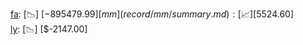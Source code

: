 [fa](record/fa/summary.md): [📉] [$-895479.99]  
[mm](record/mm/summary.md): [📈] [$5524.60]  
[ly](record/ly/summary.md): [📉] [$-2147.00]  
